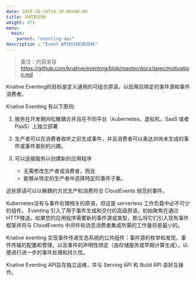 ```yaml
---
date: 2018-10-24T14:20:00+08:00
title: 动机和目标
weight: 471
menu:
  main:
    parent: "eventing-api"
description : "Event API的动机和目标"
---
```


> 备注：内容来自 https://github.com/knative/eventing/blob/master/docs/spec/motivation.md

Knative Eventing的目标是定义通用的可组合原语，以启用后绑定的事件源和事件消费者。

Knative Eventing 有以下原则:

1. 服务在开发期间松散耦合并且在不同平台（kubernetes，虚拟机，SaaS 或者 PaaS）上独立部署

1. 生产者可以在消费者收听之前生成事件，并且消费者可以表达对尚未生成的事件或事件类别的兴趣。

1. 可以连接服务以创建新的应用程序



    * 无需修改生产者或消费者，而且
    * 能够从特定的生产者中选择特定的事件子集。

这些原语可以以解耦的方式生产和消费符合 CloudEvents 规范的事件。

Kubernetes没有与事件处理相关的原语，但这是 serverless 工作负载中必不可少的组件。 Eventing 引入了用于事件生成和交付的高级原语，初始聚焦在通过HTTP推送。如果您的应用程序需要新的事件源或类型，那么将它们引入现有事件框架并将与 CloudEvents 中间件和消息消费者集成所需的工作量将是最小的。

Knative eventing 实现事件传递生态系统的公共组件：事件源的枚举和发现，事件传输的配置和管理，以及事件的声明性绑定（由存储服务或早期计算生成），以便进行进一步的事件处理和持久性。

Knative Eventing API旨在独立运维，并与 Serving API 和 Build API 良好互操作。